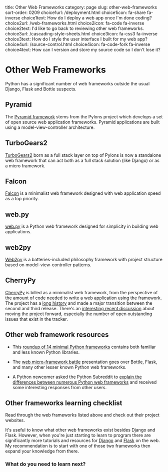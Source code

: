 title: Other Web Frameworks
category: page
slug: other-web-frameworks
sort-order: 0209
choice1url: /deployment.html
choice1icon: fa-share fa-inverse
choice1text: How do I deploy a web app once I'm done coding?
choice2url: /web-frameworks.html
choice2icon: fa-code fa-inverse
choice2text: I'd like to go back to reviewing other web frameworks.
choice3url: /cascading-style-sheets.html
choice3icon: fa-css3 fa-inverse
choice3text: How do I style the user interface I built for my web app?
choice4url: /source-control.html
choice4icon: fa-code-fork fa-inverse
choice4text: How can I version and store my source code so I don't lose it?


# Other Web Frameworks
Python has a significant number of web frameworks outside the usual Django,
Flask and Bottle suspects.


## Pyramid
The [Pyramid framework](http://www.pylonsproject.org/) stems from the Pylons
project which develops a set of open source web application frameworks. 
Pyramid applications are built using a model-view-controller architecture.


## TurboGears2
[TurboGears2](http://www.turbogears.org) born as a full stack layer on top
of Pylons is now a standalone web framework that can act both as a full stack
solution (like Django) or as a micro framework.


## Falcon
[Falcon](http://falconframework.org/) is a minimalist web framework designed
with web application speed as a top priority.


## web.py
[web.py](http://webpy.org/) is a Python web framework designed for simplicity
in building web applications.


## web2py
[Web2py](http://www.web2py.com/) is a batteries-included philosophy framework
with project structure based on model-view-controller patterns.


## CherryPy
[CherryPy](http://www.cherrypy.org/) is billed as a minimalist web framework,
from the perspective of the amount of code needed to write a web application
using the framework. The project has a 
[long history](http://w3techs.com/technologies/details/ws-cherrypy/all/all) 
and made a major transition between the second and third release. There's an 
[interesting recent discussion](https://groups.google.com/forum/#!msg/cherrypy-users/lT1cxovGyy8/JKCPrE51CXIJ) 
about moving the project forward, especially the number of open outstanding
issues that exist in the tracker.


## Other web framework resources
* This [roundup of 14 minimal Python frameworks](http://codecondo.com/14-minimal-web-frameworks-for-python/)
  contains both familiar and less known Python libraries.

* The [web micro-framework battle](http://www.slideshare.net/r1chardj0n3s/web-microframework-battle/)
  presentation goes over Bottle, Flask, and many other lesser known Python
  web frameworks.

* A Python newcomer asked the Python Subreddit to 
 [explain the differences between numerous Python web frameworks](http://www.reddit.com/r/Python/comments/28qr7c/can_anyone_explain_the_differences_between_web2py/)
 and received some interesting responses from other users.


## Other frameworks learning checklist
<i class="fa fa-check-square-o"></i> 
Read through the web frameworks listed above and check out their project
websites. 

<i class="fa fa-check-square-o"></i> 
It's useful to know what other web frameworks exist besides Django and Flask.
However, when you're just starting to learn to program there are significantly 
more tutorials and resources for [Django](/django.html) and 
[Flask](/flask.html) on the web. My recommendation is to start with one of
those two frameworks then expand your knowledge from there.


### What do you need to learn next?
